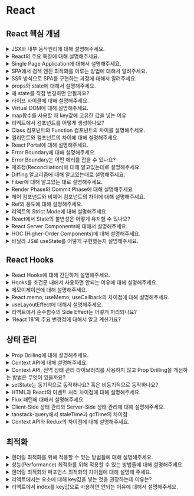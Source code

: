 # React

## React 핵심 개념

<details><summary>JSX와 내부 동작원리에 대해 설명해주세요.</summary>

JSX는 JavaScript 코드 내에서 HTML과 유사한 마크업 문법을 사용할 수 있게 해주는 문법 확장입니다. UI 구조를 보다 직관적으로 작성하고 가독성을 높이는 데 도움을 줍니다.

1. 개발자가 JSX로 UI 코드를 작성하면, **Babel**과 같은 트랜스파일러가 이 JSX 코드를 **React.createElement() 함수 호출**로 변환합니다.
2. React.createElement() 함수는 **React 엘리먼트**라는 **JavaScript 객체**를 생성하여 반환합니다. 이 객체는 UI 구조에 대한 정보를 담고 있습니다.
3. React는 이 객체 정보를 사용하여 가상 DOM을 만들고, 실제 DOM과 비교하여 변경된 부분만 효율적으로 업데이트합니다.
</details>

<details><summary>React의 주요 특징에 대해 설명해주세요.</summary>

React는 UI를 만들기 위한 JavaScript 라이브러리입니다.

React는 스스로 상태를 관리하는 캡슐화된 컴포넌트를 조합해 복잡한 UI를 만들 수 있도록 지원하며, 데이터가 변경됨에 따라 적절한 컴포넌트만 효율적으로 갱신하고 렌더링합니다.

**React**의 큰 특징으로는 **Virtual DOM** 개념과, **단방향 데이터 흐름**이 있습니다.

**Virtual DOM**은 Real DOM의 in-memory 표현으로, UI 표현은 메모리에 저장되며, Real DOM과 동기화됩니다.

**단방향 데이터 바인딩**은 데이터가 기본적으로 위에서 아래로, 즉 부모 컴포넌트에서 자식 컴포넌트로 한 방향으로만 흐르는 것입니다. 이 데이터는 주로 **props**를 통해 전달됩니다.

- (꼬리질문) 라이브러리와 프레임워크의 차이점을 설명해주세요.

  라이브러리와 프레임워크의 차이는 제어 흐름에 대한 주도권이 누구 또는 어디에 있는가에 있습니다.

  프레임워크는 전체적인 흐름을 자체적으로 가지고 있으며, 프로그래머는 그 안에 필요한 코드를 작성합니다.

  반면, 라이브러리는 프로그래머가 흐름에 대해 제어를 하며 필요한 상황에 가져다 쓸 수 있습니다.

</details>

<details><summary>Single Page Application에 대해서 설명해주세요.</summary>

SPA는 **하나의 HTML 페이지**로 애플리케이션을 구성하고, 사용자의 상호작용에 따라 필요한 **데이터만 서버로부터 비동기적으로 받아와** 현재 페이지의 **일부분만 동적으로 업데이트**하는 방식의 웹 애플리케이션입니다.

장점

- 페이지 전체 리로딩이 없어 빠르고 부드러운 화면 전환을 제공합니다.
- 필요한 데이터만 주고받으므로 서버 트래픽이 줄어듭니다.

단점

- 앱의 규모가 크면 첫 로딩 시 많은 리소스를 받아야 할 수 있습니다.
- **검색 엔진 최적화 (SEO)가** 복잡할 수 있습니다.
</details>

<details><summary>SPA에서 검색 엔진 최적화를 이루는 방법에 대해서 알려주세요.</summary>

1. **SSR 사용**: 서버에서 페이지의 HTML을 미리 만들어 브라우저와 검색 봇에 전달합니다. 초기 콘텐츠를 바로 인식할 수 있습니다.
2. **SSG 사용**: 빌드 시점에 모든 페이지의 HTML을 미리 생성해 둡니다. 빠르고 SEO에 매우 유리합니다. (예: Gatsby, Next.js/Nuxt.js의 SSG 모드)
3. **동적 렌더링:** 사용자에게는 SPA를, 검색 봇에게는 서버에서 미리 렌더링된 버전을 보여주는 방식입니다.
</details>

<details><summary>SSR 방식으로 SPA를 구현하는 과정에 대해서 알려주세요.</summary>

1. 첫 페이지 로드 시에 서버가 필요한 데이터를 포함한 완전한 HTML을 미리 만들어서 브라우저에 보냅니다.
2. 그 후, 브라우저는 JavaScript를 로드하여 서버에서 생성된 HTML에 동적인 기능을 추가합니다. 이 과정을 **하이드레이션**이라고 합니다.
3. 이후에는 일반적인 SPA처럼 클라이언트 측에서 페이지를 업데이트하며 동작합니다.
</details>

<details><summary>props와 state에 대해서 설명해주세요.</summary>

props는 부모 컴포넌트가 자식 컴포넌트에 인자로써 전달하는 데이터입니다. 일반적으로 자식 컴포넌트는 props를 수정할 수 없습니다.

state는 컴포넌트 내부에서 관리되는 데이터입니다. state는 동적으로 변경될 수 있으며 변경 시 컴포넌트는 다시 렌더링되어 UI가 업데이트됩니다. state는 주로 사용자 입력이나 네트워크 요청이 응답에 따라 변하는 데이터를 관리할 때 사용합니다.

</details>

<details><summary>왜 state를 직접 변경하면 안될까요?</summary>

React가 상태 변화를 감지하고 화면을 리렌더링(re-render) 하도록 알려주기 위해서입니다. state 객체를 직접 수정하면 React는 변화를 알 수 없어 UI가 업데이트되지 않습니다.

또한, React는 성능 최적화를 위해 여러 setState 호출을 하나로 묶어(batching) 처리하는 경우가 많습니다. setState를 사용해야 React가 이러한 최적화 과정을 관리하고 상태 업데이트 시점을 제어할 수 있습니다. 직접 수정하면 이런 최적화가 불가능하고 예측 불가능한 동작을 유발할 수 있습니다.

</details>

<details><summary>라이프 사이클에 대해 설명해주세요.</summary>

라이프사이클은 컴포넌트가 생성되고, 업데이트되고, 소멸되기까지의 과정을 말합니다. 주로 클래스 컴포넌트에서 명시적인 메소드들을 통해 관리되었고, 함수 컴포넌트에서는 useEffect 훅을 통해 유사한 동작을 구현합니다.

모든 리액트 컴포넌트는 라이프 사이클이 있으며 `마운트` → `업데이트` → `언마운트`의 라이프 사이클을 갖습니다.

**마운트**는 컴포넌트가 생성되는 시점으로, constructor → getDerivedStateFromProps → render → componentDidMount의 순서로 호출됩니다.

**업데이트**는 컴포넌트가 업데이트 되는 시점으로, getDerivedStateFromProps → shouldComponentUpdate → render → getSnapshotBeforeUpdate → componentDidUpdate의 순서로 호출됩니다.

**언마운트**는 컴포넌트가 화면에서 사라지는 시점을 의미하며, 컴포넌트가 화면에서 사라지기 직전에 componentWillUnmount가 호출됩니다.

</details>

<details><summary>Virtual DOM에 대해 설명해주세요.</summary>

Virtual DOM(가상돔)은 실제 브라우저의 DOM(Document Object Model)에 대응하는 **가벼운 복사본**을 인메모리로 만들어두고 사용하는 개념입니다.

왜 사용하냐면, 웹 애플리케이션에서 상태가 변경될 때마다 실제 DOM을 직접 조작하는 것은 생각보다 비용이 많이 들고 성능 저하를 일으킬 수 있습니다. 특히 변경이 잦을 경우 브라우저가 Reflow와 Repaint를 계속 반복해야 해서 느려지기 쉽습니다.

가상돔을 생성하면 이전 가상돔과 현재 가상돔을 diffing 알고리즘을 사용해 비교한 뒤 변경된 부분들을 찾아내고 한번에 실제 돔에 적용시키는 방식으로 효율적으로 렌더링합니다. 이 과정을 재조정(Reconciliation**)**이라고 합니다.

</details>

<details><summary>map함수를 사용할 때 key값에 고유한 값을 넣는 이유</summary>

React에서 map 함수로 컴포넌트를 렌더링할 때 key값을 고유하게 지정해야 하는 이유는, **React가 key를 기준으로 DOM 요소를 추적하고 업데이트를 최소화하기 때문입니다.**

고유한 key값을 기준으로 어떤 요소가 변경되었는지 정확하게 파악할 수 있습니다.

만약 key로 index를 사용하게 되면, 중간 요소가 추가되거나 삭제될 때 index가 바뀌면서 실제로 변경되지 않은 요소도 잘못 리렌더링되거나 상태가 꼬일 수 있습니다.

</details>

<details><summary>리액트에서 컴포넌트를 어떻게 생성하나요?</summary>

리액트 컴포넌트는 주로 두 가지 방식으로 생성합니다.

1. **함수 컴포넌트:** JavaScript 함수를 사용하여 만듭니다. props를 인자로 받고 JSX를 반환하며, Hook을 통해 상태와 생명주기 기능을 사용합니다.

2. **클래스 컴포넌트:** ES6 클래스를 사용하고 React.Component를 상속받아 만듭니다. render() 메서드에서 JSX를 반환하며, this.state와 생명주기 메서드를 사용합니다.
</details>

<details><summary>Class 컴포넌트와 Function 컴포넌트의 차이를 설명해주세요.</summary>

과거에는 상태 관리나 라이프사이클을 관리하기 위해서는 클래스 컴포넌트 사용이 강제적이었지만, Hook이 등장하면서 함수형 컴포넌트가 클래스 컴포넌트의 모든 기능을 더 효율적이고 직관적이게 사용이 가능해졌습니다.

- 상태 관리 측면

  클래스형: `this.state`라는 객체 안에 상태를 선언해야합니다. 이벤트 핸들러와 같은 메서드를 사용할 시 this가 컴포넌트 인스턴스를 가리키지 않는 경우가 존재할 수 있어 불편함이 존재했습니다.

  함수형: `useState` 훅 하나로 직관적이고 간결한 사용이 가능합니다. 스코프 내에서 접근이 보장되기 때문에 편리한 개발이 가능합니다.

- 라이프사이클 측면

  클래스형: 라이프사이클 메서드를 통해서 생명주기를 관리하고, 로직이 각 메소드에 분산되어 코드를 추적하기 어려움이 존재합니다.

  함수형: `useEffect` 훅 하나로 마운트, 업데이트, 언마운트 시점의 작업을 다 처리할 수 있습니다. 관련 로직이 훅 하나에 응집되어 직관적인 코드가 완성됩니다.

- 성능 측면

  함수형 컴포넌트는 메모리 자원을 클래스형 컴포넌트보다 덜 사용하며, 빌드 사이즈 역시 더 작습니다.

</details>

<details><summary>엘리먼트와 컴포넌트의 차이에 대해 설명해주세요</summary>

엘리먼트는 React App의 가장 작은 단위로, 화면에 보이는 것을 기술하는 JavaScript 객체입니다. 예를 들어 `<div>`나 `<MyComponent />` 같은 JSX 표현식은 결국 엘리먼트 객체로 변환됩니다.

컴포넌트(Component)는 재사용 가능한 UI 로직과 구조를 캡슐화한 것으로, props라는 입력을 받아 특정 엘리먼트 트리를 생성하는 일종의 청사진입니다.

</details>

<details><summary>React Portal에 대해 설명해주세요.</summary>

React Portal은 부모 컴포넌트의 DOM 계층 구조 바깥에 있는 다른 위치로 자식 컴포넌트를 렌더링할 수 있게 해주는 기능입니다.

컴포넌트 계층 구조는 그대로 유지하지만, 실제 DOM 렌더링 결과는 document.body의 직속이나 특정 ID를 가진 다른 DOM 노드 아래에 배치할 수 있습니다.

사용 예시) 모달, 툴팁, 팝업과 같이 부모 컴포넌트의 CSS 영향을 받지 않고, 최상단에 표시되어야 하는 UI를 구현할 때 유용합니다.

</details>

<details><summary>Error Boundary에 대해 설명해주세요.</summary>

에러 바운더리는 React 컴포넌트로, 하위 컴포넌트 트리에서 발생하는 JavaScript 에러를 잡아내고, 이 에러로 인해 전체 애플리케이션이 중단되는 것을 방지하며, 대체 UI를 보여줄 수 있게 하는 메커니즘입니다.

구현은 클래스 컴포넌트로만 만들 수 있습니다. 하단 라이프사이클 메서드 중 하나 이상을 정의해야합니다.

- `getDerivedStateFromError`: 에러 발생 후 대체 UI를 렌더링하기 위해 상태를 업데이트하는 데 사용됩니다. (렌더 단계에서 호출)
- `componentDidCatch`: 에러 정보를 로깅하는 등의 **부수 효과(side effect)**를 처리하는 데 사용됩니다. (커밋 단계에서 호출)
</details>

<details><summary>Error Boundary는 어떤 에러를 잡을 수 있나요?</summary>

React가 컴포넌트 트리를 만들고, 화면에 그리는 과정 중에 발생하는 에러를 주로 처리합니다.

이벤트 핸들러 내부의 에러, 비동기 코드, 서버 사이드 렌더링 중 발생한 에러, 에러 바운더리 컴포넌트 자체에서 발생한 에러는 잡지 못합니다. 이벤트 핸들러등은 try catch 구문을 사용하여 에러를 처리해야 합니다.

</details>

<details><summary>재조정(Reconciliation)에 대해 알고있는대로 설명해주세요.</summary>

Reconciliation은 React가 가상 DOM을 사용하여 실제 DOM을 효율적으로 업데이트하는 과정입니다.
상태나 props가 변경되면, React는 새로운 가상 DOM 트리를 생성하고 이전 트리와 비교합니다. 이 diffing 알고리즘을 통해 최소한의 변경사항만을 감지하여 실제 DOM에 적용함으로써 성능을 최적화합니다.

</details>

<details><summary>Diffing 알고리즘에 대해 알고있는대로 설명해주세요.</summary>

Diffing 알고리즘은 React가 **이전 가상 DOM 트리와 새로운 가상 DOM 트리를 비교**하여 실제 DOM에 어떤 변경사항을 적용해야 할지 결정하는 알고리즘입니다.

React는 효율성을 위해 몇 가지 간단한 규칙을 사용합니다.

1. **다른 타입의 엘리먼트**는 하위 트리까지 모두 새로 만듭니다.
2. **같은 타입의 DOM 엘리먼트**는 속성만 비교하고 업데이트합니다.
3. **리스트 형태의 자식**을 비교할 때는 **key prop**을 사용하여 각 엘리먼트의 변경, 추가, 제거 여부를 효율적으로 파악합니다.
</details>

<details><summary>Fiber에 대해 알고있는 대로 설명해주세요.</summary>

React Fiber는 React의 핵심 알고리즘인 재조정(Reconciliation) 알고리즘을 재구현한 것입니다. 각 컴포넌트를 Fiber라는 작업 단위로 나누어 처리하는 것이 핵심입니다.

- 기존 문제
  이전 버전의 React(Stack Reconciler)는 재조정 과정이 동기적(Synchronous)이고 중단될 수 없었습니다. 이 때문에 복잡한 컴포넌트 트리를 업데이트할 때, 렌더링 작업이 메인 스레드를 오랫동안 점유하여 애니메이션 끊김이나 사용자 입력 반응 지연 같은 성능 문제가 발생할 수 있었습니다.
- 작동 방식

1. 렌더링 작업을 작은 단위로 나누어 처리하고, 필요에 따라 작업을 중단, 재개, 또는 우선순위를 변경할 수 있게 합니다.
2. 전체 작업을 한 번에 끝내는 것이 아니라, 여러 프레임에 걸쳐 작업을 분할하여 실행할 수 있습니다. 이를 통해 메인 스레드를 차단하지 않고 부드러운 사용자 경험을 제공합니다.
</details>

<details><summary>Render Phase와 Commit Phase에 대해 설명해주세요</summary>

**Render Phase**에서는 React가 컴포넌트를 호출해서 어떤 변경사항이 필요한지 계산합니다. 즉, 이전 렌더 결과와 비교해서 DOM에 어떤 변화를 주어야 할지 결정하는 단계입니다. 중요한 것은 이 단계에서는 부수 효과(Side Effect)가 없어야 합니다. 순수해야 하죠. Strict Mode가 함수를 두 번 호출하는 이유도 이 단계의 순수성을 검증하기 위함입니다.

**Commit Phase**는 Render Phase에서 계산된 변경사항들을 실제 DOM에 적용하는 단계입니다. 여기서 DOM 노드가 추가, 수정, 삭제됩니다. 이 단계는 중단될 수 없습니다. 한번 시작하면 끝까지 실행되어야 UI의 일관성이 보장됩니다. 클래스 컴포넌트의 생명주기 메서드나, 함수형 컴포넌트의 useEffect 훅의 실제 실행 및 클린업 함수 호출이 이 단계에서 이루어집니다. 부수 효과는 주로 이 단계에서 실행하게 됩니다.

요악하자면, Render Phase는 변경사항을 계산하는 단계이고, Commit Phase는 계산된 결과를 실제 DOM에 적용하는 단계입니다.

</details>

<details><summary>제어 컴포넌트와 비제어 컴포넌트의 차이에 대해 설명해주세요.</summary>

이 둘은 주로 리액트에서 폼(form) 요소의 값을 어떻게 다루냐의 차이입니다.

**제어 컴포넌트**는 말 그대로 리액트 컴포넌트가 폼 요소의 값을 직접 제어하는 방식입니다.

Input의 value 같은 것을 리액트 state랑 연결하고, 값이 바뀔 때마다 onChange 같은 이벤트 핸들러를 통해서 state를 업데이트 해주는 거죠. 이렇게 하면 리액트 state가 항상 최신 값을 가지고 있어서, 값 검증이나 조건부 로직 같은 걸 구현하기 좋습니다. 데이터 흐름이 명확해지죠.

**비제어 컴포넌트**는 반대로, 폼 요소의 값을 DOM 자체에 맡겨두는 방식입니다.

전통적인 HTML 방식과 비슷하죠. 리액트는 값의 변경을 직접 추적하지 않고, 필요할 때 ref를 사용해서 DOM에 직접 접근해서 값을 가져옵니다. 구현이 좀 더 간단할 수 있고, 파일 입력(input type="file")처럼 리액트가 값을 직접 제어하기 어려운 경우나, 아주 간단한 폼에서는 유용할 수 있습니다.

핵심은 "폼 데이터의 상태(값)를 누가 관리하느냐?" 인 것 같습니다. ‘제어’는 리액트 state가, ‘비제어’는 DOM이 관리하는 거죠.

보통은 데이터 흐름을 명확하게 하고 제어하기 쉬워서 제어 컴포넌트를 더 자주 사용하는 편입니다.

</details>

<details><summary>Ref의 용도에 대해 설명해주세요.</summary>

Ref는 주로 **DOM 노드나 React 엘리먼트에 직접 접근해야 할 때** 사용합니다. ref. current 프로퍼티는 변경되어도 컴포넌트를 리렌더링시키지 않습니다. 타이머 ID처럼, 렌더링과 직접적인 관련은 없지만 컴포넌트 인스턴스 내에서 계속 유지되어야 하는 값을 저장하는 용도로도 사용됩니다. State와 달리 값이 변경되어도 화면이 다시 그려지지 않는다는 특징이 있습니다.

사용예시) DOM 요소 크기,위치 측정, 포커스 관리, 타이머 등

</details>

<details><summary>리액트의 Strict Mode에 대해 설명해주세요</summary>

Strict Mode는 개발 환경에서 잠재적인 문제를 미리 발견하도록 도와주는 리액트의 도구입니다. 일종의 '검사기' 같은 역할이라고 생각하시면 됩니다.

주요 기능 중 하나는, 일부 함수들을 **의도적으로 두 번 호출**하는 것입니다. 예를 들어, 컴포넌트의 렌더링 단계나 useState의 업데이트 함수 등을 두 번 실행해서, 개발자가 예상치 못한 부수 효과(side effects)를 쉽게 찾도록 도와줍니다. 만약 함수가 순수하다면, 두 번 실행해도 최종 결과는 동일할 것이고, 외부에도 아무런 영향을 미치지 않을 겁니다.

그 외에도 오래된 API 사용이나 안전하지 않은 생명주기 메서드 사용 등에 대한 **경고**를 콘솔에 보여줍니다.

</details>

<details><summary>React에서 State의 불변성은 어떻게 유지할 수 있나요?</summary>

가장 중요한 원칙은 기존 상태 객체나 배열을 직접 수정하지 않는 것입니다.

React는 상태의 참조(주소값)가 변경되었는지를 비교해서 리렌더링 여부를 결정하는 경우가 많기 때문에, 원본을 직접 수정하면 변경을 제대로 감지하지 못할 수 있습니다. 그래서 상태를 업데이트할 때는 항상 새로운 객체나 배열을 만들어서 반환하는 방식으로 불변성을 유지합니다.

**객체(Object)의 경우**

- 주로 스프레드 문법을 사용합니다. 기존 객체의 속성들을 그대로 복사해서 새로운 객체를 만들고, 변경하고 싶은 속성만 새 값으로 덮어쓰는 방식입니다.
- `setState(prevState => ({ ...prevState, keyToUpdate: newValue }));`

**배열(Array)의 경우**

- push, pop, splice처럼 원본 배열을 직접 수정하는 메서드 대신, 새로운 배열을 반환하는 메서드를 사용합니다.
- `setState(prevArray => [...prevArray, newItem]);`
</details>

<details><summary>React Server Components에 대해서 설명해주세요.</summary>

React Server Components는 서버에서만 렌더링되고, 렌더링에 필요한 자바스크립트 코드가 클라이언트로 전송되지 않는 컴포넌트입니다.

1. 서버 컴포넌트 자체의 코드는 브라우저로 가지 않기 때문에, 클라이언트 측 자바스크립트 번들 크기를 크게 줄여 **초기 로딩 성능을 향상**시킵니다.
2. 서버에서 실행되므로, 별도의 API를 만들지 않고도 데이터베이스나 파일 시스템, 내부 서비스 등에 **직접 접근**하여 데이터를 가져올 수 있습니다. 데이터 fetching 로직이 간결해집니다.
3. 서버 컴포넌트는 주로 데이터 fetching이나 정적인 구조를 담당하고, 상태 관리나 이벤트 처리, 브라우저 API 사용이 필요한 부분은 클라이언트 컴포넌트가 담당하도록 역할을 분담할 수 있습니다.

서버 컴포넌트는 **서버 렌더링의 장점을 극대화**하면서 클라이언트 컴포넌트와 조합하여 **애플리케이션 성능과 개발 경험을 개선**하기 위한 기술입니다. Next.js 같은 프레임워크에서 적극적으로 활용되고 있습니다.

</details>

<details><summary>HOC (Higher-Order Components)에 대해 설명해주세요.</summary>

HOC는 **컴포넌트를 인자로 받아서, 새로운 컴포넌트를 반환하는 함수**입니다.

**주된 목적**은 여러 컴포넌트에서 **반복되는 로직을 재사용**하기 위해서입니다. 예를 들어, 특정 데이터 fetching 로직, 로그인 여부 확인 같은 인증 로직, 로깅 또는 스타일링 추가와 같은 상황에서 사용합니다.

이런 공통 로직을 HOC 안에 구현해두고, 이 로직이 필요한 컴포넌트를 HOC 함수로 감싸주면, HOC가 해당 로직을 처리하고 원본 컴포넌트에게 필요한 props를 전달하거나 렌더링을 제어하는 방식으로 동작합니다.

**장점**은 로직을 한 곳에서 관리할 수 있어서 **코드 중복을 줄이고 유지보수성을 높일 수 있다**는 점입니다.

다만 요즘에는 커스텀 훅이 HOC가 하던 많은 역할을 대체하고 있습니다. 훅이 HOC보다 좀 더 직관적이고 컴포넌트 트리가 깊어지는 문제("Wrapper Hell")를 피할 수 있어서 선호되는 경향이 있는 것 같습니다.

</details>

<details><summary>바닐라 JS로 useState를 어떻게 구현했는지 설명해주세요.</summary>

</details>

## React Hooks

<details><summary>React Hooks에 대해 간단하게 설명해주세요.</summary>

React Hooks는 클래스 컴포넌트를 작성하지 않고도 함수 컴포넌트 안에서 상태(state)를 관리하고 생명주기(lifecycle) 기능 등을 사용할 수 있게 해주는 함수들입니다.

</details>

<details><summary>Hooks를 조건문 내에서 사용하면 안되는 이유에 대해 설명해주세요.</summary>

리액트에서 훅은 호출되는 순서에 의존하는데, 그 이유는 state가 자바스크립트의 클로저를 이용하여 구현되었기 때문입니다. 클로저 내에서는 해당 state의 Index를 기록하고, 이 Index 값을 추적할 수 있도록 배열 내에서 상태값들을 관리합니다.

따라서, 호출 순서가 바뀔 가능성이 있는 반복문, 조건문, 중첩 함수 내에서 훅을 사용하면 에러가 발생할 수 있습니다.

</details>

<details><summary>메모이제이션에 대해 설명해주세요.</summary>

메모이제이션(Memoization)은 최적화 기법 중 하나입니다.

동일한 입력에 대해 동일한 결과를 반환하는 함수의 실행 결과를 **저장**했다가, 나중에 동일한 입력이 들어오면 다시 계산하지 않고 **저장된 결과를 바로 반환**하는 방식입니다. 주로 불필요한 연산이나 렌더링을 줄여 **성능을 향상**시키기 위해 사용됩니다.

</details>

<details><summary>React.memo, useMemo, useCallback의 차이점에 대해 설명해주세요.</summary>

셋 다 메모이제이션을 통해 성능을 최적화합니다. React.memo는 HOC로 컴포넌트를 감싸 props가 바뀌지 않으면 리렌더링을 방지하고, useMemo는 계산 비용이 큰 값을 메모이제이션하며, useCallback은 동일한 함수 인스턴스를 유지해 불필요한 리렌더링을 줄입니다.

</details>

<details><summary>useLayoutEffect에 대해서 설명해주세요.</summary>

- useEffect: 렌더링 결과가 화면에 그려진 후 (paint 이후)에 비동기적으로 실행됩니다. 브라우저 렌더링을 블록하지 않습니다.
  - ex) 네트워크 요청, DOM 접근, 비동기 작업 등
- useLayoutEffect: 렌더링 결과가 paint되기 전 동기적으로 실행됩니다. 브라우저 페인팅이 지연될 수 있습니다. - ex) DOM 직접 조작, 성능 모니터링, 애니메이션 구현, 레이아웃을 먼저 읽어 flicker 방지
</details>

<details><summary>리액트에서 순수함수의 Side Effect는 어떻게 처리되나요?</summary>

React 컴포넌트 자체는 순수 함수처럼 동작하는 것을 지향합니다. 즉, 동일한 props와 state에 대해 항상 동일한 UI를 렌더링해야 합니다. Side Effect가 발생하는 API 호출, 구독 설정, DOM 직접 조작 등은 렌더링 과정에서 직접 수행하면 안 됩니다.

React에서는 이러한 Side Effect를 처리하기 위해 주로 **useEffect Hook**을 사용합니다. useEffect는 컴포넌트 렌더링이 완료된 **이후**에 비동기적으로 실행됩니다. 이를 통해 렌더링 자체는 순수하게 유지하면서, 필요한 Side Effect를 수행할 수 있습니다.

</details>

<details><summary>‘React 18’의 주요 변경점에 대해서 알고 계신가요?</summary>

React 18의 가장 핵심적인 변화는 **동시성(Concurrency)** 도입입니다. 이를 통해 React는 여러 상태 업데이트를 동시에 처리하고, 렌더링 중에도 사용자 입력에 반응할 수 있어 **사용자 경험이 크게 향상**되었습니다.

- **자동 배치(Automatic Batching):** 여러 상태 업데이트를 자동으로 묶어 처리하여 불필요한 리렌더링을 줄여 **성능을 개선**합니다. 이전에는 이벤트 핸들러 내에서만 가능했지만 이제 Promise, setTimeout 등에서도 기본 적용됩니다.
- **startTransition, useTransition:** 긴 렌더링을 유발하는 업데이트를 '전환(Transition)'으로 표시하여, 급한 업데이트(예: 입력)가 중간에 끼어들 수 있도록 하여 **UI 반응성을 유지**합니다.
- **createRoot:** React 18의 동시성 기능을 사용하기 위한 새로운 진입점입니다.
</details>

## 상태 관리

<details><summary>Prop Drilling에 대해 설명해주세요.</summary>

Prop Drilling은 상위 컴포넌트의 상태나 데이터를 오직 하위 컴포넌트에 전달할 목적으로, 중간의 여러 컴포넌트를 거쳐 props를 전달하는 패턴을 말합니다.

문제점은 해당 데이터가 필요 없는 중간 컴포넌트들도 props를 받아서 넘겨줘야 하므로, 코드가 복잡해지고 유지보수가 어려워진다는 것입니다.

해결 방법으로는 Context API나 상태 관리 라이브러리(Redux, Zustand 등)를 사용하여 데이터를 필요한 컴포넌트에서 직접 접근하도록 하는 것이 일반적입니다.

</details>

<details><summary>Context API에 대해 설명해주세요.</summary>

Context API는 React 컴포넌트 트리 안에서 데이터를 전역적으로 간주하고 쉽게 공유할 수 있도록 도와주는 기능입니다.

Context는 상태 관리 라이브러리를 대체하는 것이 아니며, 너무 자주 변경되는 데이터를 Context로 관리하면 해당 Context를 사용하는 모든 컴포넌트가 리렌더링될 수 있어 성능 문제가 발생할 수 있습니다.

사용 예시) 테마, 언어 설정, 사용자 인증 정보

</details>

<details><summary>Context API, 전역 상태 관리 라이브러리를 사용하지 않고 Prop Drilling을 개선하는 방법은 무엇이 있을까요?</summary>

컴포넌트 합성 (Component Composition) 패턴을 사용하는 방법이 있습니다.

데이터를 필요한 하위 컴포넌트를 상위 컴포넌트에서 직접 생성하여 children prop이나 다른 이름의 prop으로 내려주는 방식입니다. 중간 컴포넌트는 데이터를 알 필요 없이 그냥 전달받은 컴포넌트(children)를 렌더링합니다.

ex)

<Page user={user} avatar={<Avatar user={user} />} />

<Page layout={<Sidebar user={user} />} /> 처럼 레이아웃 자체를 넘겨주는 방식.

컴포넌트 합성 패턴은 간단하고 React의 기본 원리에 충실합니다. 특정 UI 구조에 효과적입니다. 단점으로는, 상위 컴포넌트에서 하위 컴포넌트 구조를 미리 다 정의하고 조합해야 하므로, 상위 컴포넌트의 렌더 로직이 매우 길고 복잡해질 수 있습니다.

</details>

<details><summary>setState는 동기적으로 동작하나요? 혹은 비동기적으로 동작하나요?</summary>

setState는 비동기적으로 동작합니다. 하지만 비동기 함수는 아닙니다.

그 이유는 리액트의 리렌더링 원리가 비동기적으로 작동하기 때문입니다.
그리고 그이유는 리액트가 가상돔을 사용하도록 설계되어 있기 때문입니다.

이는 리액트의 Fiber와 밀접한 관련이 있습니다.

fiber architecture는 재조정 알고리즘을 구현할 때, 변경된 부분을 찾고, 실제 돔에 변경사항하는 작업을 나누어 진행합니다.

그런데, 이 과정을 동기적으로 진행한다면, 메인스레드가 차단되고, 이는 프레임 드롭이나 응답지연으로 이어지기 때문에 UX를 저해하게 됩니다.

</details>

<details><summary>HTML과 React의 이벤트 처리 차이점에 대해 설명해주세요.</summary>

1. **이벤트 핸들러 전달 방식:**
   - **HTML:** 문자열 형태로 JavaScript 코드를 전달합니다 (예: onclick="myFunction()").
   - **React:** 함수 자체(함수 참조)를 중괄호 {} 안에 전달합니다 (예: onClick={myFunction}).
2. **이벤트 객체:**
   - **React:** 브라우저 고유의 이벤트 객체가 아닌, **합성 이벤트(SyntheticEvent)** 객체를 핸들러에 전달합니다. 이는 브라우저 간의 이벤트 처리 방식 차이를 정규화하여 **크로스 브라우징 호환성**을 제공합니다.
3. **기본 동작 방지:** - **HTML:** 이벤트 핸들러에서 return false;를 사용하여 기본 동작(예: <a> 태그의 페이지 이동)을 막을 수 있습니다. - **React:** 반드시 **event.preventDefault()** 메서드를 명시적으로 호출해야 합니다. return false 방식은 동작하지 않습니다.
</details>

<details><summary>Flux 패턴에 대해서 설명해주세요.</summary>

Flux 패턴은 아키텍처 패턴 중 하나로써, Action → Dispatcher → Store → View 순서의 단방향 데이터 흐름을 통해 데이터 흐름을 예측 가능하고 관리하기 쉽게 해줍니다.

</details>

<details><summary>Client-Side 상태 관리와 Server-Side 상태 관리에 대해 설명해주세요.</summary>

**클라이언트 사이드 상태 관리**는 사용자의 브라우저 환경 내에서 관리되는 상태를 의미합니다. 주로 UI의 표시 여부, 사용자의 입력 값, 테마 설정 등과 같이 해당 사용자의 인터페이스 경험에 직접적으로 관련된 상태들이 여기에 해당합니다. 이 상태는 일반적으로 일시적이며, 페이지를 새로고침하면 초기화될 수 있습니다. 주된 목적은 즉각적인 UI 반응성과 사용자 경험 향상입니다.

**서버 사이드 상태 관리**는 서버, DB에 있는 실제 데이터를 관리하는 것입니다. 사용자 계정 정보, 게시글 내용, 상품 목록 등 여러 사용자가 공유하거나 영구적으로 보존되어야 하는 데이터가 이에 해당합니다. 프론트엔드 입장에서 이 데이터를 가져오고(fetching), 캐싱하며, 최신 상태로 동기화하고, 필요시 업데이트 요청을 보내는 작업을 포함합니다. 최근에는 TanStack Query나 SWR과 같은 라이브러리를 사용하여 비동기적인 서버 상태를 효율적으로 관리하는 추세입니다. 이 라이브러리들은 로딩 및 에러 상태 처리, 캐싱, 데이터 동기화 등의 복잡한 로직을 간편하게 구현하도록 돕습니다.

</details>

<details><summary>tanstack-query에서 staleTime과 gcTime의 차이점</summary>

staleTime은 가져온 데이터가 '신선하다'고 판단하는 시간입니다. 이 시간이 지나면 데이터는 '오래된(stale)' 상태가 되어서, 다음에 필요할 때 백그라운드에서 다시 가져오려고 시도합니다. 기본값은 0초입니다.

gcTime은 'Garbage Collection Time'의 약자인데요, 쿼리가 **'비활성(inactive)' 상태**가 된 후 캐시에서 얼마 동안 데이터를 유지할지를 정하는 시간입니다. 즉, 아무 컴포넌트도 해당 데이터를 사용하지 않을 때, 이 gcTime이 지나면 캐시에서 완전히 제거됩니다. 기본값은 5분입니다.

핵심 차이는, staleTime은 데이터의 **신선도**와 **재요청 시점**에 관한 것이고, gcTime은 **사용하지 않는 데이터**의 **캐시 유지 시간**과 **제거 시점**에 관한 것입니다.

</details>

<details><summary>Context API와 Redux의 차이점에 대해 설명해주세요.</summary>

둘 다 상태 관리, 특히 props drilling을 피하기 위해 사용한다는 공통점이 있습니다.

**Context API**는 리액트에 **내장**된 기능입니다. 비교적 **간단한 상태**나 테마, 로그인 정보처럼 자주 바뀌지 않는 데이터를 전역적으로 공유할 때 사용하기 편리합니다. 하지만 Context 값이 변경되면 이걸 사용하는 모든 컴포넌트가 리렌더링될 수 있어서, 복잡한 상태 관리 시에는 성능 이슈에 조금 더 신경 써야 할 수 있습니다.

**Redux**는 **별도의 라이브러리**입니다. 더 **크고 복잡한 애플리케이션**의 상태를 **예측 가능**하게 관리하는 데 강점이 있습니다. 미들웨어를 통한 비동기 처리나 Redux DevTools 같은 강력한 개발 도구를 지원하는 것이 큰 장점입니다. 또한, useSelector 등을 통해 필요한 상태만 구독해서 불필요한 리렌더링을 막는 데 더 최적화되어 있습니다.

요약하자면, **Context API**는 **간편함**과 **내장 기능**이라는 장점이 있고, **Redux**는 **크고 복잡한 상태**를 **체계적이고 효율적으로 관리**하며 **강력한 개발 도구**를 지원하는 데 더 강점이 있다고 생각합니다.

</details>

## 최적화

<details><summary>렌더링 최적화를 위해 적용할 수 있는 방법들에 대해 설명해주세요.</summary>

가장 중요한 건 **불필요한 리렌더링을 줄이는 것**이라고 생각합니다. 크게 몇 가지 방법이 있는데요,

React.memo, useCallback, useMemo와 같이 메모이제이션을 하는 방법이 존재하고,

관련 있는 상태는 가깝게 배치하고, 너무 많은 컴포넌트가 하나의 거대한 상태 객체에 의존하지 않도록 분리하는 것이 좋습니다. 불필요한 상태 업데이트가 전파되는 것을 막을 수 있습니다.

리스트 아이템을 렌더링할 때는 각 아이템에 고유하고 안정적인 key prop을 꼭 지정해야 합니다. React가 변경된 아이템을 효율적으로 식별하고 업데이트하는 데 도움이 됩니다.

</details>

<details><summary>성능(Performance) 최적화를 위해 적용할 수 있는 방법들에 대해 설명해주세요.</summary>

**불필요한 작업을 줄이고**, **초기 로딩 속도를 개선**하며, **리소스 사용을 효율화**하는 것이 React 성능 최적화의 핵심이라고 생각합니다.

1. 코드 스플리팅을 통해 초기 로딩 속도를 크게 개선할 수 있습니다. React.lazy와 Suspense를 사용해서 컴포넌트를 필요할 때만 로드하는 방식입니다. 이렇게 하면 초기 로딩 시 필요한 코드의 양이 감소합니다.
2. webpack-bundle-analyzer 같은 도구를 사용해서 번들 파일에 어떤 라이브러리가 많은 용량을 차지하는지 분석하고, 더 가벼운 대체 라이브러리를 사용하거나 꼭 필요한 부분만 가져오도록 코드를 수정할 수 있습니다.
3. 웹 페이지 로딩 속도에 큰 영향을 미치는 이미지 파일의 크기를 줄이고, WebP와 같은 최신 포맷을 사용하며, 지연 로딩(Lazy Loading)을 적용하는 것도 중요합니다.
</details>

<details><summary>렌더링 최적화와 퍼포먼스 최적화의 차이점에 대해 설명해 주세요.</summary>

**렌더링 최적화**는 React가 화면을 그리는 과정, 즉 **UI를 업데이트하는 과정 자체를 효율화**하는 데 좀 더 초점을 맞춥니다.

**퍼포먼스 최적화**는 좀 더 **포괄적인 개념**이라고 생각합니다. 렌더링 최적화를 **포함**해서, 애플리케이션의 전반적인 성능, 즉 **사용자가 느끼는 속도와 반응성**을 개선하기 위한 모든 활동을 의미합니다. 여기에는 앞서 말씀드린 렌더링 최적화 외에도, **초기 로딩 속도 개선, 데이터 로딩 및 처리 효율화**, **메모리 사용량 최적화, 자바스크립트 실행 시간 단축 등이 있습니다.**

간단히 말해, **렌더링 최적화는 퍼포먼스 최적화라는 큰 목표를 달성하기 위한 중요한 방법 중 하나**라고 생각합니다. 퍼포먼스 최적화는 렌더링뿐만 아니라 로딩, 데이터 처리 등 애플리케이션 전반의 성능을 다루는 더 넓은 범위의 개념입니다.

</details>

<details><summary>리액트에서는 요소에 대해 key값을 넣는 것을 권장하는데 이유는?</summary>

React가 리스트(배열) 형태의 자식 요소들을 렌더링할 때 key prop을 권장하는 주된 이유는 Reconciliation 과정에서 각 요소를 효율적으로 식별하고 추적하기 위해서입니다.

리스트 아이템이 추가, 삭제, 또는 재정렬될 때, key가 없으면 React는 단순히 index만으로 비교하여 어떤 요소가 변경되었는지 정확히 파악하기 어렵습니다. 이는 불필요한 DOM 조작이나 컴포넌트 재생성을 유발하여 성능 저하로 이어질 수 있습니다.

하지만 각 요소에 **고유하고 안정적인 key**를 제공하면, React는 key를 통해 이전 트리와 새 트리의 요소들을 정확히 매칭하여 최소한의 변경만으로 DOM을 업데이트할 수 있게 됩니다. 이는 성능 최적화에 매우 중요합니다.

</details>

<details><summary>리액트에서 index를 key값으로 사용하면 안되는 이유에 대해서 설명해주세요.</summary>

index를 key로 사용하면 배열의 항목이 **추가, 삭제, 또는 재정렬**될 때 문제가 발생합니다.

React는 key를 통해 각 요소를 식별하는데, index는 항목의 내용과 관계없이 위치에 따라 변경됩니다. 이 때문에 React가 변경 사항을 잘못 해석하여, 불필요하게 DOM을 업데이트하거나 컴포넌트의 **상태가 꼬이는 문제**가 발생할 수 있습니다. 이는 **성능 저하** 및 **예측 불가능한 버그**로 이어질 수 있습니다.

따라서 각 항목을 고유하게 식별할 수 있는 **안정적인 값**을 key로 사용하는 것이 좋습니다.

</details>
